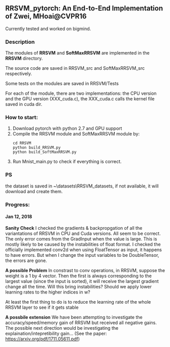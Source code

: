 ## RRSVM_pytorch: An End-to-End Implementation of Zwei, MHoai@CVPR16

Currently tested and worked on bigmind. 
###  Description
The modules of **RRSVM** and **SoftMaxRRSVM** are implemented in the **RRSVM** directory.

The source code are saved in RRSVM_src and SoftMaxRRSVM_src respectively.

Some tests on the modules are saved in RRSVM/Tests

For each of the module, there are two implementations: the CPU version and the GPU version (XXX_cuda.c), the XXX_cuda.c calls the kernel file saved in cuda dir.



### How to start:
1.  Download pytorch with python 2.7 and GPU support
2.  Compile the RRSVM module and SoftMaxRRSVM module by:
	```
	cd RRSVM
	python build_RRSVM.py
	python build_SoftMaxRRSVM.py
	```
3. Run Mnist_main.py to check if everything is correct.


### PS

the dataset is saved in ~\datasets\RRSVM_datasets,  if not available, it will download and create them.


### Progress:

#### Jan 12, 2018

**Sanity Check**
I checked the gradients & backpropgation of all the variantations of RRSVM in CPU and Cuda versions. 
All seem to be correct. The only error comes from the GradInput when the value is large. This is mostly
likely to be caused by the instabilities of float format. I checked the officially implemented conv2d
when using FloatTensor as input, it happens to have errors. But when I change the input variables to be
DoubleTensor, the errors are gone. 


**A possible Problem** In constrast to conv operations, in RRSVM, suppose the weight is a 1 by 4 vector. Then the first
is always corresponding to the largest value (since the input is sorted), it will receive the largest gradient change all the
time. Will this bring instabilities? Should we apply lower learning rates to the higher indices in w? 

At least the first thing to do is to reduce the learning rate of the whole RRSVM layer to see if it gets stable


**A possbile extension** We have been attempting to investigate the accuracy/speed/memory gain of RRSVM but received all 
negative gains. The possible next direction would be investigating the explaination/intepretibility gain... 
(See the paper: https://arxiv.org/pdf/1711.05611.pdf)
